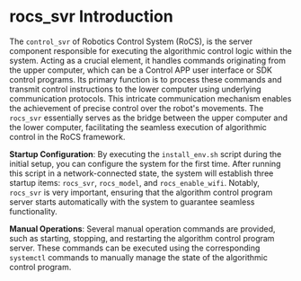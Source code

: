 # rocs_svr Introduction

The `control_svr` of Robotics Control System (RoCS), is the server component responsible for executing the algorithmic control logic within the system. Acting as a crucial element, it handles commands originating from the upper computer, which can be a Control APP user interface or SDK control programs. Its primary function is to process these commands and transmit control instructions to the lower computer using underlying communication protocols. This intricate communication mechanism enables the achievement of precise control over the robot's movements. The `rocs_svr` essentially serves as the bridge between the upper computer and the lower computer, facilitating the seamless execution of algorithmic control in the RoCS framework.

**Startup Configuration**: By executing the `install_env.sh` script during the initial setup, you can configure the system for the first time. After running this script in a network-connected state, the system will establish three startup items: `rocs_svr`, `rocs_model`, and `rocs_enable_wifi`. Notably, `rocs_svr` is very important, ensuring that the algorithm control program server starts automatically with the system to guarantee seamless functionality.

**Manual Operations**: Several manual operation commands are provided, such as starting, stopping, and restarting the algorithm control program server. These commands can be executed using the corresponding `systemctl` commands to manually manage the state of the algorithmic control program.
